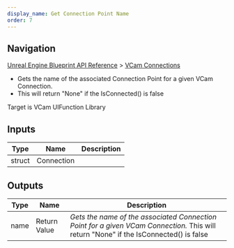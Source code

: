 ```yaml
---
display_name: Get Connection Point Name
order: 7
---
```

## Navigation

[Unreal Engine Blueprint API Reference](https://dev.epicgames.com/documentation/en-us/unreal-engine/BlueprintAPI) > [VCam Connections](https://dev.epicgames.com/documentation/en-us/unreal-engine/BlueprintAPI/VCamConnections)

- Gets the name of the associated Connection Point for a given VCam Connection.
- This will return "None" if the IsConnected() is false

Target is VCam UIFunction Library

## Inputs

| Type | Name | Description |
| --- | --- | --- |
| struct | Connection |  |

## Outputs

| Type | Name | Description |
| --- | --- | --- |
| name | Return Value | *Gets the name of the associated Connection Point for a given VCam Connection.* This will return "None" if the IsConnected() is false |
